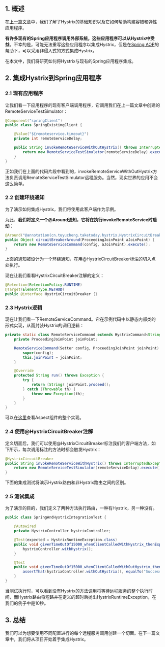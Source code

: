 ## 1. 概述

在[上一篇文章](https://www.baeldung.com/introduction-to-hystrix)中，我们了解了Hystrix的基础知识以及它如何帮助构建容错和弹性应用程序。

**有许多现有的Spring应用程序调用外部系统，这些应用程序可以从Hystrix中受益**。不幸的是，可能无法重写这些应用程序以集成Hystrix，但是在[Spring AOP](https://docs.spring.io/spring/docs/current/spring-framework-reference/html/aop.html)的帮助下，可以采用非侵入式的方式集成Hystrix。

在本文中，我们将研究如何将Hystrix与现有的Spring应用程序集成。

## 2. 集成Hystrix到Spring应用程序

### 2.1 现有应用程序

让我们看一下应用程序的现有客户端调用程序，它调用我们在上一篇文章中创建的RemoteServiceTestSimulator：

```java
@Component("springClient")
public class SpringExistingClient {

    @Value("${remoteservice.timeout}")
    private int remoteServiceDelay;

    public String invokeRemoteServiceWithOutHystrix() throws InterruptedException {
        return new RemoteServiceTestSimulator(remoteServiceDelay).execute();
    }
}
```

正如我们在上面的代码片段中看到的，invokeRemoteServiceWithOutHystrix方法负责调用RemoteServiceTestSimulator远程服务。当然，现实世界的应用不会这么简单。

### 2.2 创建环绕通知

为了演示如何集成Hystrix，我们将使用此客户端作为示例。

为此，**我们将定义一个@Around通知，它将在执行invokeRemoteService时启动**：

```java
@Around("@annotation(cn.tuyucheng.taketoday.hystrix.HystrixCircuitBreaker)")
public Object circuitBreakerAround(ProceedingJoinPoint aJoinPoint) {
    return new RemoteServiceCommand(config, aJoinPoint).execute();
}
```

上面的通知被设计为一个环绕通知，在用@HystrixCircuitBreaker标注的切入点处执行。

现在让我们看看HystrixCircuitBreaker注解的定义：

```java
@Retention(RetentionPolicy.RUNTIME)
@Target(ElementType.METHOD)
public @interface HystrixCircuitBreaker {}
```

### 2.3 Hystrix逻辑

现在让我们看一下RemoteServiceCommand。它在示例代码中以静态内部类的形式实现，从而封装Hystrix的调用逻辑：

```java
private static class RemoteServiceCommand extends HystrixCommand<String> {
    private ProceedingJoinPoint joinPoint;

    RemoteServiceCommand(Setter config, ProceedingJoinPoint joinPoint) {
        super(config);
        this.joinPoint = joinPoint;
    }

    @Override
    protected String run() throws Exception {
        try {
            return (String) joinPoint.proceed();
        } catch (Throwable th) {
            throw new Exception(th);
        }
    }
}
```

可以在[这里](https://github.com/tu-yucheng/taketoday-tutorial4j/blob/master/spring-boot-modules/spring-boot-hystrix/src/main/java/cn/tuyucheng/taketoday/hystrix/HystrixAspect.java)查看Aspect组件的整个实现。

### 2.4 使用@HystrixCircuitBreaker注解

定义切面后，我们可以使用@HystrixCircuitBreaker标注我们的客户端方法，如下所示，每次调用标注的方法时都会触发Hystrix：

```java
@HystrixCircuitBreaker
public String invokeRemoteServiceWithHystrix() throws InterruptedException{
    return new RemoteServiceTestSimulator(remoteServiceDelay).execute();
}
```

下面的集成测试将演示Hystrix路由和非Hystrix路由之间的区别。

### 2.5 测试集成

为了演示的目的，我们定义了两种方法执行路由，一种有Hystrix，另一种没有。

```java
public class SpringAndHystrixIntegrationTest {

    @Autowired
    private HystrixController hystrixController;

    @Test(expected = HystrixRuntimeException.class)
    public void givenTimeOutOf15000_whenClientCalledWithHystrix_thenExpectHystrixRuntimeException() throws InterruptedException {
        hystrixController.withHystrix();
    }

    @Test
    public void givenTimeOutOf15000_whenClientCalledWithOutHystrix_thenExpectSuccess() throws InterruptedException {
        assertThat(hystrixController.withOutHystrix(), equalTo("Success"));
    }
}
```

当测试执行时，可以看到没有Hystrix的方法调用将等待远程服务的整个执行时间，而Hystrix路由将短路并在定义的超时后抛出HystrixRuntimeException，在我们的例子中是10秒。

## 3. 总结

我们可以为想要使用不同配置进行的每个远程服务调用创建一个切面。在下一篇文章中，我们将从项目开始着手集成Hystrix。